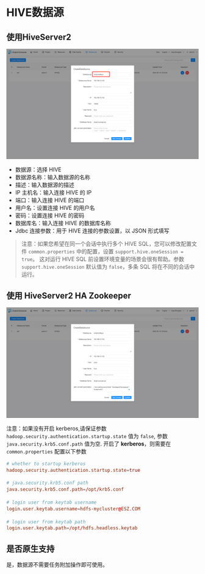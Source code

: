 # HIVE数据源

## 使用HiveServer2

![hive](../../../../img/new_ui/dev/datasource/hive.png)

- 数据源：选择 HIVE
- 数据源名称：输入数据源的名称
- 描述：输入数据源的描述
- IP 主机名：输入连接 HIVE 的 IP
- 端口：输入连接 HIVE 的端口
- 用户名：设置连接 HIVE 的用户名
- 密码：设置连接 HIVE 的密码
- 数据库名：输入连接 HIVE 的数据库名称
- Jdbc 连接参数：用于 HIVE 连接的参数设置，以 JSON 形式填写

> 注意：如果您希望在同一个会话中执行多个 HIVE SQL，您可以修改配置文件 `common.properties` 中的配置，设置 `support.hive.oneSession = true`。
> 这对运行 HIVE SQL 前设置环境变量的场景会很有帮助。参数 `support.hive.oneSession` 默认值为 `false`，多条 SQL 将在不同的会话中运行。

## 使用 HiveServer2 HA Zookeeper

![hive-server2](../../../../img/new_ui/dev/datasource/hiveserver2.png)

注意：如果没有开启 kerberos,请保证参数 `hadoop.security.authentication.startup.state` 值为 `false`,
参数 `java.security.krb5.conf.path` 值为空. 开启了 **kerberos**，则需要在 `common.properties` 配置以下参数

```conf
# whether to startup kerberos
hadoop.security.authentication.startup.state=true

# java.security.krb5.conf path
java.security.krb5.conf.path=/opt/krb5.conf

# login user from keytab username
login.user.keytab.username=hdfs-mycluster@ESZ.COM

# login user from keytab path
login.user.keytab.path=/opt/hdfs.headless.keytab
```

## 是否原生支持

是，数据源不需要任务附加操作即可使用。
